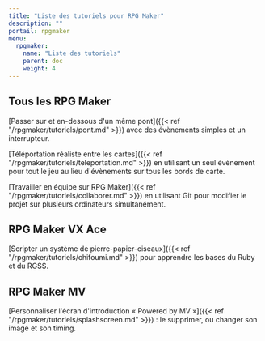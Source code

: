 ```yaml
---
title: "Liste des tutoriels pour RPG Maker"
description: ""
portail: rpgmaker
menu:
  rpgmaker:
    name: "Liste des tutoriels"
    parent: doc
    weight: 4
---
```


## Tous les RPG Maker

[Passer sur et en-dessous d'un même pont]({{< ref "/rpgmaker/tutoriels/pont.md" >}}) avec des évènements simples et un interrupteur.

[Téléportation réaliste entre les cartes]({{< ref "/rpgmaker/tutoriels/teleportation.md" >}}) en utilisant un seul évènement pour tout le jeu au lieu d'évènements sur tous les bords de carte.

[Travailler en équipe sur RPG Maker]({{< ref "/rpgmaker/tutoriels/collaborer.md" >}}) en utilisant Git pour modifier le projet sur plusieurs ordinateurs simultanément.

## RPG Maker VX Ace

[Scripter un système de pierre-papier-ciseaux]({{< ref "/rpgmaker/tutoriels/chifoumi.md" >}}) pour apprendre les bases du Ruby et du RGSS.

## RPG Maker MV

[Personnaliser l'écran d'introduction « Powered by MV »]({{< ref "/rpgmaker/tutoriels/splashscreen.md" >}}) : le supprimer, ou changer son image et son timing.
